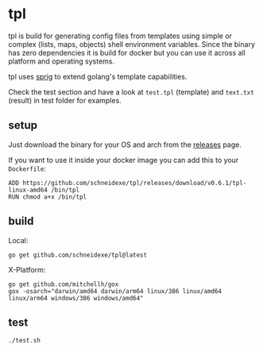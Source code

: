 # tpl

tpl is build for generating config files from templates using simple or complex (lists, maps, objects) shell environment 
variables. Since the binary has zero dependencies it is build for docker but you can use it across all platform and 
operating systems.

tpl uses [sprig](https://github.com/Masterminds/sprig) to extend golang's template capabilities.

Check the test section and have a look at `test.tpl` (template) and `text.txt` (result) in test folder for examples.

## setup

Just download the binary for your OS and arch from the [releases](https://github.com/schneidexe/tpl/releases) page. 

If you want to use it inside your docker image you can add this to your `Dockerfile`:

```
ADD https://github.com/schneidexe/tpl/releases/download/v0.6.1/tpl-linux-amd64 /bin/tpl
RUN chmod a+x /bin/tpl
```

## build 

Local:
```
go get github.com/schneidexe/tpl@latest
```

X-Platform:
```
go get github.com/mitchellh/gox
gox -osarch="darwin/amd64 darwin/arm64 linux/386 linux/amd64 linux/arm64 windows/386 windows/amd64"
```

## test
```
./test.sh
```
